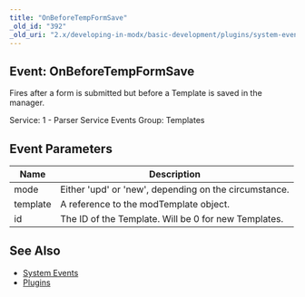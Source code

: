 ```yaml
---
title: "OnBeforeTempFormSave"
_old_id: "392"
_old_uri: "2.x/developing-in-modx/basic-development/plugins/system-events/onbeforetempformsave"
---
```


## Event: OnBeforeTempFormSave

Fires after a form is submitted but before a Template is saved in the manager.

Service: 1 - Parser Service Events 
Group: Templates

## Event Parameters

| Name | Description |
|------|-------------|
| mode | Either 'upd' or 'new', depending on the circumstance. |
| template | A reference to the modTemplate object. |
| id | The ID of the Template. Will be 0 for new Templates. |
## See Also

- [System Events](developing-in-modx/basic-development/plugins/system-events "System Events")
- [Plugins](developing-in-modx/basic-development/plugins "Plugins")